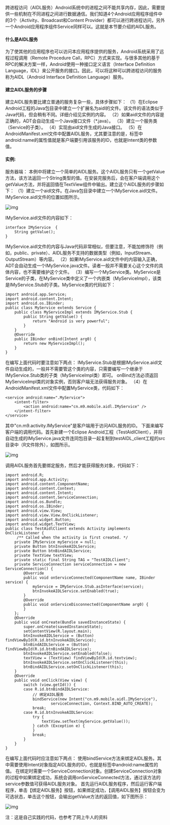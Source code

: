跨进程访问（AIDL服务）Android系统中的进程之间不能共享内存，因此，需要提供一些机制在不同进程之间进行数据通信。我们知道4个Android应用程序组件中的3个（Activity、Broadcast和Content Provider）都可以进行跨进程访问，另外一个Android应用程序组件Service同样可以。这就是本节要介绍的AIDL服务。
#### 什么是AIDL服务
为了使其他的应用程序也可以访问本应用程序提供的服务，Android系统采用了远程过程调用（Remote Procedure Call，RPC）方式来实现。与很多其他的基于RPC的解决方案一样，Android使用一种接口定义语言（Interface Definition Language，IDL）来公开服务的接口。因此，可以将这种可以跨进程访问的服务称为AIDL（Android Interface Definition Language）服务。
#### 建立AIDL服务的步骤
建立AIDL服务要比建立普通的服务复杂一些，具体步骤如下：
（1）在Eclipse Android工程的Java包目录中建立一个扩展名为aidl的文件。该文件的语法类似于Java代码，但会稍有不同。详细介绍见实例的内容。
（2）如果aidl文件的内容是正确的，ADT会自动生成一个Java接口文件（*.java）。
（3）建立一个服务类（Service的子类）。
（4）实现由aidl文件生成的Java接口。
（5）在AndroidManifest.xml文件中配置AIDL服务，尤其要注意的是，<action>标签中android:name的属性值就是客户端要引用该服务的ID，也就是Intent类的参数值。
#### 实例:
服务器端：
本例中将建立一个简单的AIDL服务。这个AIDL服务只有一个getValue方法，该方法返回一个String类型的值。在安装完服务后，会在客户端调用这个getValue方法，并将返回值在TextView组件中输出。建立这个AIDL服务的步骤如下：
（1）建立一个aidl文件。在Java包目录中建立一个IMyService.aidl文件。IMyService.aidl文件的位置如图所示。

![img](http://emanual.github.io/md-android/img/component_aidl/01_aidl.png)  

IMyService.aidl文件的内容如下：
```  
interface IMyService  {      
	String getValue();
} 
```
IMyService.aidl文件的内容与Java代码非常相似，但要注意，不能加修饰符（例如，public、private）、AIDL服务不支持的数据类型（例如，InputStream、OutputStream）等内容。
（2）如果IMyService.aidl文件中的内容输入正确，ADT会自动生成一个IMyService.java文件。读者一般并不需要关心这个文件的具体内容，也不需要维护这个文件。
（3）编写一个MyService类。MyService是Service的子类，在MyService类中定义了一个内嵌类（MyServiceImpl），该类是IMyService.Stub的子类。MyService类的代码如下：
```  
import android.app.Service;
import android.content.Intent;
import android.os.IBinder;
public class MyService extends Service {
	public class MyServiceImpl extends IMyService.Stub {
		public String getValue() {
			return "Android is very powerful";
		}
	}
	@Override
	public IBinder onBind(Intent arg0) {
		return new MyServiceImpl();
	}
}
```
在编写上面代码时要注意如下两点：
IMyService.Stub是根据IMyService.aidl文件自动生成的，一般并不需要管这个类的内容，只需要编写一个继承于IMyService.Stub类的子类（MyServiceImpl类）即可。
onBind方法必须返回MyServiceImpl类的对象实例，否则客户端无法获得服务对象。
（4）在AndroidManifest.xml文件中配置MyService类，代码如下：
```  
<service android:name=".MyService">
	<intent-filter>
		<action android:name="cn.m9.mobile.aidl.IMyService" />
	</intent-filter>
</service>
```
其中"cn.m9.activity.IMyService"是客户端用于访问AIDL服务的ID。
下面来编写客户端的调用代码。首先新建一个Eclipse Android工程（TestAidlClient），并将自动生成的IMyService.java文件连同包目录一起复制到testAIDL_client工程的src目录中（R文件除外），如图所示。

![img](http://emanual.github.io/md-android/img/component_aidl/01_aidl2.png)  

调用AIDL服务首先要绑定服务，然后才能获得服务对象，代码如下：
```  
import android.R;
import android.app.Activity;
import android.content.ComponentName;
import android.content.Context;
import android.content.Intent;
import android.content.ServiceConnection;
import android.os.Bundle;
import android.os.IBinder;
import android.view.View;
import android.view.View.OnClickListener;
import android.widget.Button;
import android.widget.TextView;
public class TestAidlClient extends Activity implements OnClickListener {
	 /** Called when the activity is first created. */
	private IMyService myService = null;
	private Button btnInvokeAIDLService;
	private Button btnBindAIDLService;
	private TextView textView;
	private static final String TAG = "TestAIDLClient";
	private ServiceConnection serviceConnection = new ServiceConnection() {
		@Override
		public void onServiceConnected(ComponentName name, IBinder service) {
			myService = IMyService.Stub.asInterface(service);
			btnInvokeAIDLService.setEnabled(true);
		}
		@Override
		public void onServiceDisconnected(ComponentName arg0) {
		}
	};
	@Override
	public void onCreate(Bundle savedInstanceState) {
		super.onCreate(savedInstanceState);
		setContentView(R.layout.main);
		btnInvokeAIDLService = (Button) findViewById(R.id.btnInvokeAIDLService);
		btnBindAIDLService = (Button) findViewById(R.id.btnBindAIDLService);
		btnInvokeAIDLService.setEnabled(false);
		textView = (TextView) findViewById(R.id.textview);
		btnInvokeAIDLService.setOnClickListener(this);
		btnBindAIDLService.setOnClickListener(this);
	}
	@Override
	public void onClick(View view) {
		switch (view.getId()) {
		case R.id.btnBindAIDLService:
			// 绑定AIDL服务
			bindService(new Intent("cn.m9.mobile.aidl.IMyService"),
					serviceConnection, Context.BIND_AUTO_CREATE);
			break;
		case R.id.btnInvokeAIDLService:
			try {
				textView.setText(myService.getValue());
			} catch (Exception e) {
			}
			break;
		}
	}
}
```
在编写上面代码时应注意如下两点：
使用bindService方法来绑定AIDL服务。其中需要使用Intent对象指定AIDL服务的ID，也就是<action>标签中android:name属性的值。
在绑定时需要一个ServiceConnection对象。创建ServiceConnection对象的过程中如果绑定成功，系统会调用onServiceConnected方法，通过该方法的service参数值可获得AIDL服务对象。
首先运行AIDL服务程序，然后运行客户端程序，单击【绑定AIDL服务】按钮，如果绑定成功，【调用AIDL服务】按钮会变为可选状态，单击这个按钮，会输出getValue方法的返回值，如下图所示：

![img](http://emanual.github.io/md-android/img/component_aidl/01_aidl3.png)  

注：这是自己实践的代码，也参考了网上牛人的资料
